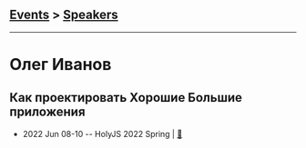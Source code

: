 ## [Events](../README.md) > [Speakers](../speakers.md)
---

# Олег Иванов

## Как проектировать Хорошие Большие приложения
- 2022 Jun 08-10 -- HolyJS 2022 Spring  | [:notebook:](https://squidex.jugru.team/api/assets/srm/362fcc3b-b915-476f-b250-78a2477fa472/oleg-ivanov-k-holyjs.pdf)  
